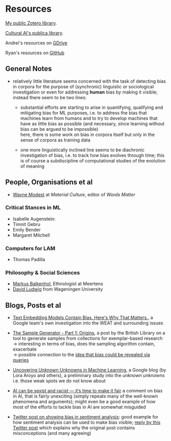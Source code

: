 # Resources

[My public Zotero library](https://www.zotero.org/valevo/library).

[Cultural AI's publica library](https://www.zotero.org/groups/2782799/cultural_ai).  


Andrei's resources on [GDrive](https://drive.google.com/drive/u/0/folders/1ncPfsOL_WmAUnGbEbqMMFAw1sF32gTLw)

Ryan's resources on [GitHub](https://github.com/ryanbrate/phd_reading_list)





## General Notes

- relatively little literature seems concerned with the task of detecting bias in corpora for the purpose of (synchronic) linguistic or sociological investigation
  or even for addressing **human** bias by making it visible; instead there seem to be two lines:
  
  - substantial efforts are starting to arise in quantifying, qualifying and mitigating bias for ML purposes, i.e. to address the bias that machines learn from humans and to try to develop machines that have as little bias as possible (and necessary, since learning without bias can be argued to be impossible) <br>
  here, there is some work on bias in corpora itself but only in the sense of corpora as training data
  
  - one more linguistically inclined line seems to be diachronic investigation of bias, i.e. to track how bias evolves through time; this is of course a subdiscipline of computational studies of the evolution of meaning



## People, Organisations et al

 - [Wayne Modest](https://www.materialculture.nl/en/about/wayne-modest) at _Material Culture_, editor of _Words Matter_


### Critical Stances in ML

 - Isabelle Augenstein: 
 - Timnit Gebru
 - Emily Bender
 - Margaret Mitchell


### Computers for LAM 

 - Thomas Padilla


### Philosophy & Social Sciences

 - [Markus Balkenhol](https://www.meertens.knaw.nl/cms/en/medewerkers/142839-markusb), Ethnologist at Meertens
 - [David Ludwig](http://david-ludwig.com/) from Wageningen University




## Blogs, Posts et al

 - [Text Embedding Models Contain Bias. Here's Why That Matters.](https://developers.googleblog.com/2018/04/text-embedding-models-contain-bias.html), a Google team's own investigation into the WEAT and surrounding issues

 - [The Sample Generator - Part 1: Origins](https://britishlibrary.typepad.co.uk/digital-scholarship/2013/11/the-sample-generator-part-1-origins.html?_ga=2.145789555.679492557.1611752125-107459358.1611318803), a post by the British Library on a tool to generate samples from collections for exemplar-based research <br>
  -> interesting in terms of bias, does the sampling algorithm contain, exacerbate <br>
  -> possible connection to the [idea that bias could be revealed via queries ](https://github.com/valevo/SABIO/tree/main/theory#bias-in-network-via-queries)

 - [Uncovering Unknown Unknowns in Machine Learning](https://ai.googleblog.com/2021/02/uncovering-unknown-unknowns-in-machine.html), a Google blog (by Lora Aroyo and others), a preliminary study into the *unknown unknowns* i.e. those weak spots we do not know about
 
 - [AI can be sexist and racist — it’s time to make it fair](https://www.nature.com/articles/d41586-018-05707-8) a comment on bias in AI, that is fairly unexciting (simply repeats many of the well-known phenomena and arguments); might even be a good example of how most of the efforts to tackle bias in AI are somewhat misguided

 - [Twitter post on showing bias in sentiment analysis](https://twitter.com/kareem_carr/status/1378881494370897921): good example for how sentiment analysis can be used to make bias visible; [reply by this Twitter post](https://twitter.com/DataSciBae/status/1379186952746889216) which explains why the original post contains misconceptions (and many agreeing)



